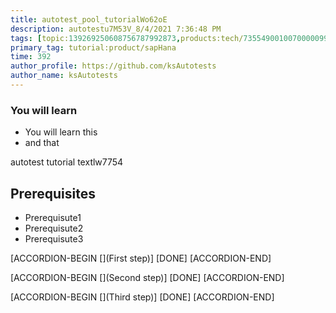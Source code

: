 ```yaml
---
title: autotest_pool_tutorialWo62oE
description: autotestu7M53V_8/4/2021 7:36:48 PM
tags: [topic:139269250608756787992873,products:tech/73554900100700000996,tutorial:experience/advanced]
primary_tag: tutorial:product/sapHana
time: 392
author_profile: https://github.com/ksAutotests
author_name: ksAutotests
---
```

### You will learn
- You will learn this
- and that

autotest tutorial textlw7754

## Prerequisites
- Prerequisute1
- Prerequisute2
- Prerequisute3

[ACCORDION-BEGIN [](First step)]
[DONE]
[ACCORDION-END]

[ACCORDION-BEGIN [](Second step)]
[DONE]
[ACCORDION-END]

[ACCORDION-BEGIN [](Third step)]
[DONE]
[ACCORDION-END]


